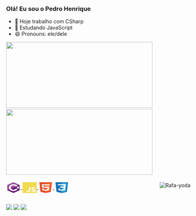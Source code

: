 ### Olá! Eu sou o Pedro Henrique 
- 🔭 Hoje trabalho com CSharp
- 🌱 Estudando JavaScript
- 😄 Pronouns: ele/dele

<div>
  <a href="https://github.com/PedroHenrique025">
  <img height="180em" width="400em" src="https://github-readme-stats.vercel.app/api?username=PedroHenrique025&show_icons=true&theme=github_dark&include_all_commits=true&count_private=true"/>
  <img height="180em" width="400em"src="https://github-readme-stats.vercel.app/api/top-langs/?username=PedroHenrique025&layout=compact&langs_count=7&theme=github_dark"/>
</div>
  
<div style="display: inline_block"><br>
  <img align="center" alt="Rafa-Csharp" height="30" width="40" src="https://raw.githubusercontent.com/devicons/devicon/master/icons/csharp/csharp-original.svg">
  <img align="center" alt="Rafa-Js" height="30" width="40" src="https://raw.githubusercontent.com/devicons/devicon/master/icons/javascript/javascript-plain.svg">
  <!--<img align="center" alt="Rafa-Ts" height="30" width="40" src="https://raw.githubusercontent.com/devicons/devicon/master/icons/typescript/typescript-plain.svg">-->
  <!--<img align="center" alt="Rafa-React" height="30" width="40" src="https://raw.githubusercontent.com/devicons/devicon/master/icons/react/react-original.svg">-->
  <img align="center" alt="Rafa-HTML" height="30" width="40" src="https://raw.githubusercontent.com/devicons/devicon/master/icons/html5/html5-original.svg">
  <img align="center" alt="Rafa-CSS" height="30" width="40" src="https://raw.githubusercontent.com/devicons/devicon/master/icons/css3/css3-original.svg">
  <!--<img align="center" alt="Rafa-Python" height="30" width="40" src="https://raw.githubusercontent.com/devicons/devicon/master/icons/python/python-original.svg">-->
  
  <img  height ="100em" align="right" alt="Rafa-yoda" src="https://media.giphy.com/media/Yx5ns1mSPBle0/giphy.gif?cid=ecf05e47m87tryaxlofk6loyz3m3ohp5xi0x9uenp81xcncz&rid=giphy.gif&ct=g">
</div>
  
 ##
 
<div>
  <a href="https://instagram.com/pedroh_camargo" target="_blank"><img src="https://img.shields.io/badge/-Instagram-%23E4405F?style=for-the-badge&logo=instagram&logoColor=white" target="_blank"></a>
  <a href = "mailto:pedrohenrique9903@gmail.com"><img src="https://img.shields.io/badge/-Gmail-%23333?style=for-the-badge&logo=gmail&logoColor=white" target="_blank"></a>
  <a href="https://www.linkedin.com/in/pedro-henrique-concei%C3%A7%C3%A3o-camargo-36b7a018a/" target="_blank"><img src="https://img.shields.io/badge/-LinkedIn-%230077B5?style=for-the-badge&logo=linkedin&logoColor=white" target="_blank"></a> 
  
</div>
    
